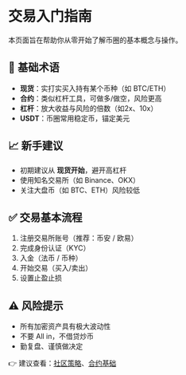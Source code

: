 # 交易入门指南

本页面旨在帮助你从零开始了解币圈的基本概念与操作。

## 📌 基础术语

- **现货**：实打实买入持有某个币种（如 BTC/ETH）
- **合约**：类似杠杆工具，可做多/做空，风险更高
- **杠杆**：放大收益与风险的倍数（如2x、10x）
- **USDT**：币圈常用稳定币，锚定美元

## 📈 新手建议

- 初期建议从 **现货开始**，避开高杠杆
- 使用知名交易所（如 Binance、OKX）
- 关注大盘币（如 BTC、ETH）风险较低

## ✅ 交易基本流程

1. 注册交易所账号（推荐：币安 / 欧易）
2. 完成身份认证（KYC）
3. 入金（法币 / 币种）
4. 开始交易（买入/卖出）
5. 设置止盈止损

## ⚠️ 风险提示

- 所有加密资产具有极大波动性
- 不要 All in，不借贷炒币
- 勤复盘、谨慎做决定

👉 建议查看：[社区策略](../strategies/spot-strategy.md)、[合约基础](../strategies/futures-basic.md)
